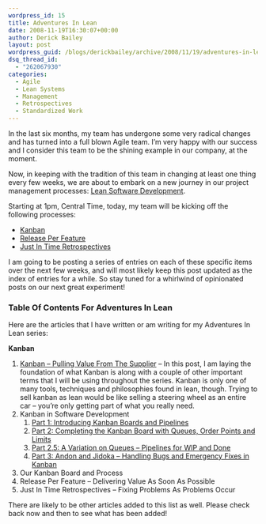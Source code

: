 ```yaml
---
wordpress_id: 15
title: Adventures In Lean
date: 2008-11-19T16:30:07+00:00
author: Derick Bailey
layout: post
wordpress_guid: /blogs/derickbailey/archive/2008/11/19/adventures-in-lean.aspx
dsq_thread_id:
  - "262067930"
categories:
  - Agile
  - Lean Systems
  - Management
  - Retrospectives
  - Standardized Work
---
```

In the last six months, my team has undergone some very radical changes and has turned into a full blown Agile team. I&#8217;m very happy with our success and I consider this team to be the shining example in our company, at the moment. 

Now, in keeping with the tradition of this team in changing at least one thing every few weeks, we are about to embark on a new journey in our project management processes: <a href="http://en.wikipedia.org/wiki/Lean_software_development" target="_blank">Lean Software Development</a>.

Starting at 1pm, Central Time, today, my team will be kicking off the following processes:

  * <a href="http://en.wikipedia.org/wiki/Kanban" target="_blank">Kanban</a> 
  * <a href="http://kaizenconf.pbwiki.com/Lean%20Architecture" target="_blank">Release Per Feature</a> 
  * <a href="http://kaizenconf.pbwiki.com/JIT%27ing%20Retrospectives" target="_blank">Just In Time Retrospectives</a>

I am going to be posting a series of entries on each of these specific items over the next few weeks, and will most likely keep this post updated as the index of entries for a while. So stay tuned for a whirlwind of opinionated posts on our next great experiment!

### Table Of Contents For Adventures In Lean

Here are the articles that I have written or am writing for my Adventures In Lean series:

**Kanban**

  1. <a href="http://www.lostechies.com/blogs/derickbailey/archive/2008/11/20/kanban-pulling-value-from-the-supplier.aspx" target="_blank">Kanban &#8211; Pulling Value From The Supplier</a> &#8211; In this post, I am laying the foundation of what Kanban is along with a couple of other important terms that I will be using throughout the series. Kanban is only one of many tools, techniques and philosophies found in lean, though. Trying to sell kanban as lean would be like selling a steering wheel as an entire car &#8211; you&#8217;re only getting part of what you really need. 
  2. Kanban in Software Development 
      1. <a href="http://www.lostechies.com/blogs/derickbailey/archive/2008/12/08/kanban-in-software-development-part-1-introducing-kanban-boards-and-pipelines.aspx" target="_blank">Part 1: Introducing Kanban Boards and Pipelines</a> 
      2. <a href="http://www.lostechies.com/blogs/derickbailey/archive/2008/12/08/kanban-in-software-development-part-2-completing-the-kanban-board-with-queues-order-points-and-limits.aspx" target="_blank">Part 2: Completing the Kanban Board with Queues, Order Points and Limits</a> 
      3. <a href="http://www.lostechies.com/blogs/derickbailey/archive/2008/12/15/kanban-in-software-development-part-2-5-a-variation-on-queues-pipelines-for-wip-and-done.aspx" target="_blank">Part 2.5: A Variation on Queues &#8211; Pipelines for WIP and Done</a> 
      4. <a href="http://www.lostechies.com/blogs/derickbailey/archive/2008/12/19/kanban-in-software-development-part-3-andon-and-jidoka-handling-bugs-and-emergency-fixes-in-kanban.aspx" target="_blank">Part 3: Andon and Jidoka &#8211; Handling Bugs and Emergency Fixes in Kanban</a>
  3. Our Kanban Board and Process&#160; 
  4. Release Per Feature &#8211; Delivering Value As Soon As Possible 
  5. Just In Time Retrospectives &#8211; Fixing Problems As Problems Occur 

There are likely to be other articles added to this list as well. Please check back now and then to see what has been added!